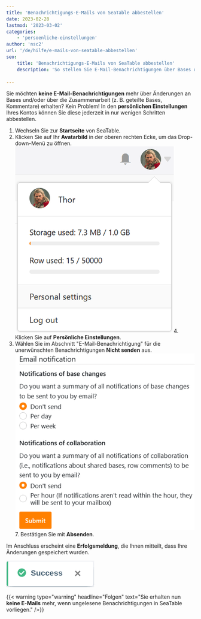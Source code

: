 ```yaml
---
title: 'Benachrichtigungs-E-Mails von SeaTable abbestellen'
date: 2023-02-28
lastmod: '2023-03-02'
categories:
    - 'persoenliche-einstellungen'
author: 'nsc2'
url: '/de/hilfe/e-mails-von-seatable-abbestellen'
seo:
    title: 'Benachrichtigungs-E-Mails von SeaTable abbestellen'
    description: 'So stellen Sie E-Mail-Benachrichtigungen über Bases und Zusammenarbeit in SeaTable in wenigen Schritten ab – persönlich & flexibel.'

---
```


Sie möchten **keine E-Mail-Benachrichtigungen** mehr über Änderungen an Bases und/oder über die Zusammenarbeit (z. B. geteilte Bases, Kommentare) erhalten? Kein Problem! In den **persönlichen Einstellungen** Ihres Kontos können Sie diese jederzeit in nur wenigen Schritten abbestellen.

1. Wechseln Sie zur **Startseite** von SeaTable.
2. Klicken Sie auf Ihr **Avatarbild** in der oberen rechten Ecke, um das Drop-down-Menü zu öffnen.
   ![Persönliche Einstellungen über Drop-down-Menü öffnen](images/Persoenliche-Einstellungen-ueber-Drop-down-Menue-oeffnen.png)4. Klicken Sie auf **Persönliche Einstellungen**.
3. Wählen Sie im Abschnitt "E-Mail-Benachrichtigung" für die unerwünschten Benachrichtigungen **Nicht senden** aus.
   ![E-Mail-Benachrichtigungen von SeaTable abbestellen](images/E-Mail-Benachrichtigungen-von-SeaTable-abbestellen.png)7. Bestätigen Sie mit **Absenden**.

Im Anschluss erscheint eine **Erfolgsmeldung**, die Ihnen mitteilt, dass Ihre Änderungen gespeichert wurden.

![Erfolgsmeldung bei erfolgreich abbestellten E-Mail-Benachrichtigungen](images/erfolgsmeldung-emails-abbestellen.png)

{{< warning  type="warning" headline="Folgen"  text="Sie erhalten nun **keine E-Mails** mehr, wenn ungelesene Benachrichtigungen in SeaTable vorliegen." />}}
